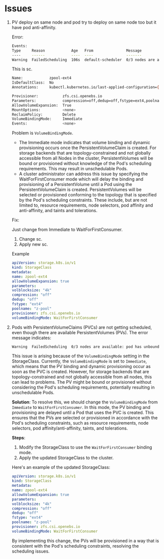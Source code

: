 # Issues

1. PV deploy on same node and pod try to deploy on same node too but it have pod anti-affinity.

    Error:
    ```Bash
    Events:
    Type     Reason            Age   From               Message
    ----     ------            ----  ----               -------
    Warning  FailedScheduling  106s  default-scheduler  0/3 nodes are available: pod has unbound immediate PersistentVolumeClaims. preemption: 0/3 nodes are available: 3 No preemption victims found for incoming pod..
    ```

    This is sc.
    ```Bash
    Name:            zpool-ext4
    IsDefaultClass:  No
    Annotations:     kubectl.kubernetes.io/last-applied-configuration={"allowVolumeExpansion":true,"apiVersion":"storage.k8s.io/v1","kind":"StorageClass","metadata":{"annotations":{},"name":"zpool-ext4"},"parameters":{"compression":"off","dedup":"off","fstype":"ext4","poolname":"z-pool","volblocksize":"4k"},"provisioner":"zfs.csi.openebs.io"}

    Provisioner:           zfs.csi.openebs.io
    Parameters:            compression=off,dedup=off,fstype=ext4,poolname=z-pool,volblocksize=4k
    AllowVolumeExpansion:  True
    MountOptions:          <none>
    ReclaimPolicy:         Delete
    VolumeBindingMode:     Immediate
    Events:                <none>
    ```
    Problem is `VolumeBindingMode`. 
    - The Immediate mode indicates that volume binding and dynamic provisioning occurs once the PersistentVolumeClaim is created. For storage backends that are topology-constrained and not globally accessible from all Nodes in the cluster, PersistentVolumes will be bound or provisioned without knowledge of the Pod's scheduling requirements. This may result in unschedulable Pods.
    - A cluster administrator can address this issue by specifying the WaitForFirstConsumer mode which will delay the binding and provisioning of a PersistentVolume until a Pod using the PersistentVolumeClaim is created. PersistentVolumes will be selected or provisioned conforming to the topology that is specified by the Pod's scheduling constraints. These include, but are not limited to, resource requirements, node selectors, pod affinity and anti-affinity, and taints and tolerations.

    Fix:

    Just change from Immediate to WaitForFirstConsumer.

    1. Change sc.
    2. Apply new sc.

    Example
    ```yaml
    apiVersion: storage.k8s.io/v1
    kind: StorageClass
    metadata:
    name: zpool-ext4
    allowVolumeExpansion: true
    parameters:
    volblocksize: "4k"
    compression: "off"
    dedup: "off"
    fstype: "ext4"
    poolname: "z-pool"
    provisioner: zfs.csi.openebs.io
    volumeBindingMode: WaitForFirstConsumer
    ```


2. Pods with PersistentVolumeClaims (PVCs) are not getting scheduled, even though there are available PersistentVolumes (PVs). The error message indicates:

    ```bash
    Warning  FailedScheduling  0/3 nodes are available: pod has unbound immediate PersistentVolumeClaims. preemption: 0/3 nodes are available: 3 No preemption victims found for incoming pod..
    ```

    This issue is arising because of the `VolumeBindingMode` setting in the StorageClass. Currently, the `VolumeBindingMode` is set to `Immediate`, which means that the PV binding and dynamic provisioning occur as soon as the PVC is created. However, for storage backends that are topology-constrained and not globally accessible from all nodes, this can lead to problems. The PV might be bound or provisioned without considering the Pod's scheduling requirements, potentially resulting in unschedulable Pods.

    **Solution**:
    To resolve this, we should change the `VolumeBindingMode` from `Immediate` to `WaitForFirstConsumer`. In this mode, the PV binding and provisioning are delayed until a Pod that uses the PVC is created. This ensures that the PVs are selected or provisioned in accordance with the Pod's scheduling constraints, such as resource requirements, node selectors, pod affinity/anti-affinity, taints, and tolerations.

    **Steps**:

    1. Modify the StorageClass to use the `WaitForFirstConsumer` binding mode.
    2. Apply the updated StorageClass to the cluster.

    Here's an example of the updated StorageClass:

    ```yaml
    apiVersion: storage.k8s.io/v1
    kind: StorageClass
    metadata:
    name: zpool-ext4
    allowVolumeExpansion: true
    parameters:
    volblocksize: "4k"
    compression: "off"
    dedup: "off"
    fstype: "ext4"
    poolname: "z-pool"
    provisioner: zfs.csi.openebs.io
    volumeBindingMode: WaitForFirstConsumer
    ```

    By implementing this change, the PVs will be provisioned in a way that is consistent with the Pod's scheduling constraints, resolving the scheduling issues.